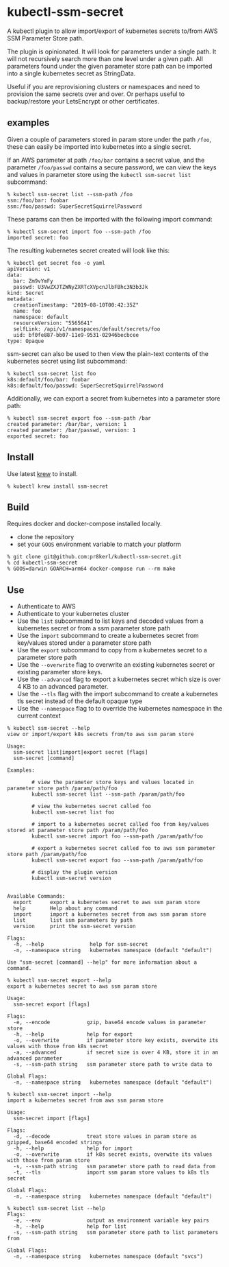 # kubectl-ssm-secret

A kubectl plugin to allow import/export of kubernetes secrets to/from AWS SSM Parameter Store path.

The plugin is opinionated. It will look for parameters under a single path. It will not recursively search more than one level under a given path. All parameters found under the given parameter store path can be imported into a single kubernetes secret as StringData.

Useful if you are reprovisioning clusters or namespaces and need to provision the same secrets over and over.
Or perhaps useful to backup/restore your LetsEncrypt or other certificates.
 
## examples

Given a couple of parameters stored in param store under the path `/foo`, these can easily be imported into kubernetes into a single secret.

If an AWS parameter at path `/foo/bar` contains a secret value, and the parameter `/foo/passwd` contains a secure password, we can view the keys and values in parameter store using the `kubectl ssm-secret list` subcommand:

```
% kubectl ssm-secret list --ssm-path /foo
ssm:/foo/bar: foobar
ssm:/foo/passwd: SuperSecretSquirrelPassword
```

These params can then be imported with the following import command:
```
% kubectl ssm-secret import foo --ssm-path /foo
imported secret: foo
```

The resulting kubernetes secret created will look like this:
```
% kubectl get secret foo -o yaml
apiVersion: v1
data:
  bar: Zm9vYmFy
  passwd: U3VwZXJTZWNyZXRTcXVpcnJlbFBhc3N3b3Jk
kind: Secret
metadata:
  creationTimestamp: "2019-08-10T00:42:35Z"
  name: foo
  namespace: default
  resourceVersion: "5565641"
  selfLink: /api/v1/namespaces/default/secrets/foo
  uid: bf0fe887-bb07-11e9-9531-02946becbcee
type: Opaque
```

ssm-secret can also be used to then view the plain-text contents of the kubernetes secret using list subcommand:
```
% kubectl ssm-secret list foo
k8s:default/foo/bar: foobar
k8s:default/foo/passwd: SuperSecretSquirrelPassword
```

Additionally, we can export a secret from kubernetes into a parameter store path:
```
% kubectl ssm-secret export foo --ssm-path /bar
created parameter: /bar/bar, version: 1
created parameter: /bar/passwd, version: 1
exported secret: foo
```

## Install

Use latest [krew](https://github.com/kubernetes-sigs/krew) to install.

```
% kubectl krew install ssm-secret
```

## Build 

Requires docker and docker-compose installed locally.

* clone the repository
* set your `GOOS` environment variable to match your platform

```
% git clone git@github.com:pr8kerl/kubectl-ssm-secret.git
% cd kubectl-ssm-secret
% GOOS=darwin GOARCH=arm64 docker-compose run --rm make
```

## Use

* Authenticate to AWS
* Authenticate to your kubernetes cluster
* Use the `list` subcommand to list keys and decoded values from a kubernetes secret or from a ssm parameter store path
* Use the `import` subcommand to create a kubernetes secret from key/values stored under a parameter store path
* Use the `export` subcommand to copy from a kubernetes secret to a parameter store path
* Use the `--overwrite` flag to overwrite an existing kubernetes secret or existing parameter store keys.
* Use the `--advanced` flag to export a kubernetes secret which size is over 4 KB to an advanced parameter.
* Use the `--tls` flag with the import subcommand to create a kubernetes tls secret instead of the default opaque type
* Use the `--namespace` flag to to override the kubernetes namespace in the current context

```
% kubectl ssm-secret --help
view or import/export k8s secrets from/to aws ssm param store

Usage:
  ssm-secret list|import|export secret [flags]
  ssm-secret [command]

Examples:

        # view the parameter store keys and values located in parameter store path /param/path/foo
        kubectl ssm-secret list --ssm-path /param/path/foo

        # view the kubernetes secret called foo
        kubectl ssm-secret list foo

        # import to a kubernetes secret called foo from key/values stored at parameter store path /param/path/foo
        kubectl ssm-secret import foo --ssm-path /param/path/foo

        # export a kubernetes secret called foo to aws ssm parameter store path /param/path/foo
        kubectl ssm-secret export foo --ssm-path /param/path/foo

        # display the plugin version
        kubectl ssm-secret version


Available Commands:
  export      export a kubernetes secret to aws ssm param store
  help        Help about any command
  import      import a kubernetes secret from aws ssm param store
  list        list ssm parameters by path 
  version     print the ssm-secret version

Flags:
  -h, --help               help for ssm-secret
  -n, --namespace string   kubernetes namespace (default "default")

Use "ssm-secret [command] --help" for more information about a command.
```

```
% kubectl ssm-secret export --help
export a kubernetes secret to aws ssm param store

Usage:
  ssm-secret export [flags]

Flags:
  -e, --encode            gzip, base64 encode values in parameter store
  -h, --help              help for export
  -o, --overwrite         if parameter store key exists, overwite its values with those from k8s secret
  -a, --advanced          if secret size is over 4 KB, store it in an advanced parameter
  -s, --ssm-path string   ssm parameter store path to write data to

Global Flags:
  -n, --namespace string   kubernetes namespace (default "default")
```

```
% kubectl ssm-secret import --help
import a kubernetes secret from aws ssm param store

Usage:
  ssm-secret import [flags]

Flags:
  -d, --decode            treat store values in param store as gzipped, base64 encoded strings
  -h, --help              help for import
  -o, --overwrite         if k8s secret exists, overwite its values with those from param store
  -s, --ssm-path string   ssm parameter store path to read data from
  -t, --tls               import ssm param store values to k8s tls secret

Global Flags:
  -n, --namespace string   kubernetes namespace (default "default")
```

```
% kubectl ssm-secret list --help
Flags:
  -e, --env               output as environment variable key pairs
  -h, --help              help for list
  -s, --ssm-path string   ssm parameter store path to list parameters from

Global Flags:
  -n, --namespace string   kubernetes namespace (default "svcs")
```
